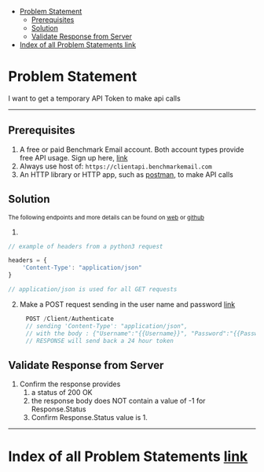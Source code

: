 - [Problem Statement](#problem-statement)
  - [Prerequisites](#prerequisites)
  - [Solution](#solution)
  - [Validate Response from Server](#validate-response-from-server)
- [Index of all Problem Statements link](#index-of-all-problem-statements-link)

# Problem Statement

I want to get a temporary API Token to make api calls

---

## Prerequisites

1. A free or paid Benchmark Email account. Both account types provide free API usage. Sign up here, [link](https://ui.benchmarkemail.com/Integrate#AP)
1. Always use host of: `https://clientapi.benchmarkemail.com`
1. An HTTP library or HTTP app, such as [postman](https://www.getpostman.com/), to make API calls

## Solution

<sub>The following endpoints and more details can be found on [web](https://developer.benchmarkemail.com/) or [github](https://github.com/BenchmarkEmail/RESTful-API-v3/tree/master/Postman%20Collections)</sub>

1. 

```javascript
// example of headers from a python3 request

headers = {
    'Content-Type': "application/json" 
}

// application/json is used for all GET requests
```

2. Make a POST request sending in the user name and password [link]()

```js
     POST /Client/Authenticate
     // sending 'Content-Type': "application/json",
     // with the body : {"Username":"{{Username}}", "Password":"{{Password}}"}
     // RESPONSE will send back a 24 hour token
```

## Validate Response from Server

1. Confirm the response provides
    1. a status of 200 OK 
    1. the response body does NOT contain a value of -1 for Response.Status
    1. Confirm Response.Status value is 1.

---

# Index of all Problem Statements [link](https://benchmarkemail.github.io/RESTful-API-v3/)